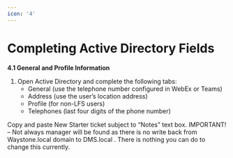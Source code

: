 ```yaml
---
icon: '4'
---
```


# Completing Active Directory Fields

**4.1 General and Profile Information**&#x20;

1. Open Active Directory and complete the following tabs:&#x20;
   * General (use the telephone number configured in WebEx or Teams)&#x20;
   * Address (use the user’s location address)&#x20;
   * Profile (for non-LFS users)&#x20;
   * Telephones (last four digits of the phone number)&#x20;

Copy and paste New Starter ticket subject to “Notes” text box.  IMPORTANT! – Not always manager will be found as there is no write back from Waystone.local domain to DMS.local  . There is nothing you can do to change this currently.&#x20;
